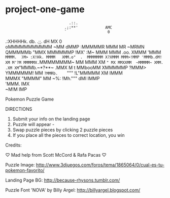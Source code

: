# project-one-game

                                .::.                          
                              .;:**'            AMC           
                              `                  0            
  .:XHHHHk.              db.   .;;.     dH  MX   0            
oMMMMMMMMMMM       ~MM  dMMP :MMMMMR   MMM  MR      ~MRMN     
QMMMMMb  "MMX       MMMMMMP !MX' :M~   MMM MMM  .oo. XMMM 'MMM
  `MMMM.  )M> :X!Hk. MMMM   XMM.o"  .  MMMMMMM X?XMMM MMM>!MMP
   'MMMb.dM! XM M'?M MMMMMX.`MMMMMMMM~ MM MMM XM `" MX MMXXMM 
    ~MMMMM~ XMM. .XM XM`"MMMb.~*?**~ .MMX M t MMbooMM XMMMMMP 
     ?MMM>  YMMMMMM! MM   `?MMRb.    `"""   !L"MMMMM XM IMMM  
      MMMX   "MMMM"  MM       ~%:           !Mh.""" dMI IMMP  
      'MMM.                                             IMX   
       ~M!M                                             IMP   

Pokemon Puzzle Game

DIRECTIONS

1. Submit your info on the landing page
2. Puzzle will appear - 
3. Swap puzzle pieces by clicking 2 puzzle pieces
4. If you place all the pieces to correct location, you win

Credits:

♡ Mad help from Scott McCord & Rafa Pacas ♡

Puzzle Image:
http://www.3djuegos.com/foros/tema/1865064/0/cual-es-tu-pokemon-favorito/

Landing Page BG:
http://because-rhysons.tumblr.com/

Puzzle Font 'NOVA' by Billy Argel:
http://billyargel.blogspot.com/
